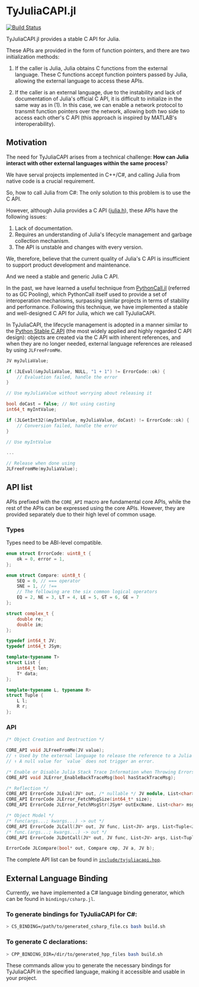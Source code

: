 # TyJuliaCAPI.jl

[![Build Status](https://github.com/Suzhou-Tongyuan/TyJuliaCAPI.jl/actions/workflows/Test.yml/badge.svg?branch=main
)](https://github.com/Suzhou-Tongyuan/TyJuliaCAPI.jl/actions/workflows/Test.yml?query=branch%3Amain)

TyJuliaCAPI.jl provides a stable C API for Julia.

These APIs are provided in the form of function pointers, and there are two initialization methods:

1. If the caller is Julia, Julia obtains C functions from the external language. These C functions accept function pointers passed by Julia, allowing the external language to access these APIs.

2. If the caller is an external language, due to the instability and lack of documentation of Julia's official C API, it is difficult to initialize in the same way as in (1). In this case, we can enable a network protocol to transmit function pointers over the network, allowing both two side to access each other's C API (this approach is inspired by MATLAB's interoperability).

## Motivation

The need for TyJuliaCAPI arises from a technical challenge: **How can Julia interact with other external languages within the same process**?

We have serval projects implemented in C++/C#, and calling Julia from native code is a crucial requirement.

So, how to call Julia from C#: The only solution to this problem is to use the C API.

However, although Julia provides a C API ([julia.h](https://github.com/JuliaLang/julia/blob/master/src/julia.h)), these APIs have the following issues:

1. Lack of documentation.
2. Requires an understanding of Julia's lifecycle management and garbage collection mechanism.
3. The API is unstable and changes with every version.

We, therefore, believe that the current quality of Julia's C API is insufficient to support product development and maintenance.

And we need a stable and generic Julia C API.

In the past, we have learned a useful technique from [PythonCall.jl](https://github.com/JuliaPy/PythonCall.jl) (referred to as GC Pooling), which PythonCall itself used to provide a set of interoperation mechanisms, surpassing similar projects in terms of stability and performance. Following this technique, we have implemented a stable and well-designed C API for Julia, which we call TyJuliaCAPI.

In TyJuliaCAPI, the lifecycle management is adopted in a manner similar to the [Python Stable C API](https://docs.python.org/3/c-api/stable.html) (the most widely applied and highly regarded C API design): objects are created via the C API with inherent references, and when they are no longer needed, external language references are released by using `JLFreeFromMe`.

```c++
JV myJuliaValue;

if (JLEval(&myJuliaValue, NULL, "1 + 1") != ErrorCode::ok) {
    // Evaluation failed, handle the error
}

// Use myJuliaValue without worrying about releasing it

bool doCast = false; // Not using casting
int64_t myIntValue;

if (JLGetInt32(&myIntValue, myJuliaValue, doCast) != ErrorCode::ok) {
    // Conversion failed, handle the error
}

// Use myIntValue

...

// Release when done using
JLFreeFromMe(myJuliaValue);
```

## API list

APIs prefixed with the `CORE_API` macro are fundamental core APIs, while the rest of the APIs can be expressed using the core APIs. However, they are provided separately due to their high level of common usage.

### Types

Types need to be ABI-level compatible.

```c++
enum struct ErrorCode: uint8_t {
    ok = 0, error = 1,
};

enum struct Compare: uint8_t {
    SEQ = 0, // === operator
    SNE = 1, // !==
    // The following are the six common logical operators
    EQ = 2, NE = 3, LT = 4, LE = 5, GT = 6, GE = 7
};

struct complex_t {
    double re;
    double im;
};

typedef int64_t JV;
typedef int64_t JSym;

template<typename T>
struct List {
    int64_t len;
    T* data;
};

template<typename L, typename R>
struct Tuple {
    L l;
    R r;
};
```

### API

```c++
/* Object Creation and Destruction */

CORE_API void JLFreeFromMe(JV value);
// ↑ Used by the external language to release the reference to a Julia object in the external language runtime, but does not imply the release of the reference in the Julia runtime.
// ↑ A null value for `value` does not trigger an error.

/* Enable or Disable Julia Stack Trace Information when Throwing Errors (default is disabled) */
CORE_API void JLError_EnableBackTraceMsg(bool hasStackTraceMsg);

/* Reflection */
CORE_API ErrorCode JLEval(JV* out, /* nullable */ JV module, List<char> code);
CORE_API ErrorCode JLError_FetchMsgSize(int64_t* size);
CORE_API ErrorCode JLError_FetchMsgStr(JSym* outExcName, List<char> msgBuffer);

/* Object Model */
/* func(args...; kwargs...) -> out */
CORE_API ErrorCode JLCall(JV* out, JV func, List<JV> args, List<Tuple<JSym, JV>> kwargs);
/* func.(args...; kwargs...) -> out */
CORE_API ErrorCode JLDotCall(JV* out, JV func, List<JV> args, List<Tuple<Sym, JV>> kwargs);

ErrorCode JLCompare(bool* out, Compare cmp, JV a, JV b);
```

The complete API list can be found in [`include/tyjuliacapi.hpp`](include/tyjuliacapi-docs.hpp).


## External Language Binding

Currently, we have implemented a C# language binding generator, which can be found in `bindings/csharp.jl`.

### To generate bindings for TyJuliaCAPI for C#:

```bash
> CS_BINDING=/path/to/generated_csharp_file.cs bash build.sh
```

### To generate C declarations:

```bash
> CPP_BINDING_DIR=/dir/to/generated_hpp_files bash build.sh
```

These commands allow you to generate the necessary bindings for TyJuliaCAPI in the specified language, making it accessible and usable in your project.
